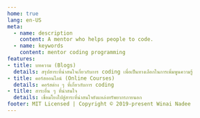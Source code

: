 ```yaml
---
home: true
lang: en-US
meta:
  - name: description
    content: A mentor who helps people to code.
  - name: keywords
    content: mentor coding programming
features:
- title: บทความ (Blogs)
  details: สรุปสาระที่น่าสนใจเกี่ยวกับการ coding เพื่อเป็นทางเลือกในการเพิ่มพูนความรู้
- title: คอร์สออนไลน์ (Online Courses)
  details: คอร์สต่าง ๆ ที่เกี่ยวกับการ coding
- title: สาระอื่น ๆ ที่น่าสนใจ
  details: เชื่อมโยงไปสู่สาระที่น่าสนใจยังแหล่งทรัพยากรภายนอก
footer: MIT Licensed | Copyright © 2019-present Winai Nadee
---
```

